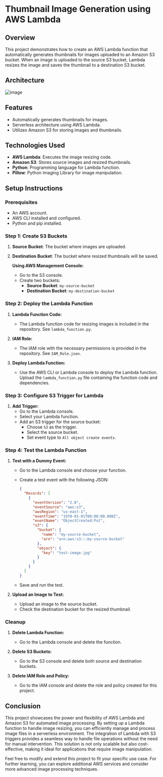 # Thumbnail Image Generation using AWS Lambda

## Overview
This project demonstrates how to create an AWS Lambda function that automatically generates thumbnails for images uploaded to an Amazon S3 bucket. When an image is uploaded to the source S3 bucket, Lambda resizes the image and saves the thumbnail to a destination S3 bucket.

## Architecture
![image](https://github.com/user-attachments/assets/bef7e5fd-62ff-4d8a-8e6d-310f1d8de235)

## Features
- Automatically generates thumbnails for images.
- Serverless architecture using AWS Lambda.
- Utilizes Amazon S3 for storing images and thumbnails.

## Technologies Used
- **AWS Lambda**: Executes the image resizing code.
- **Amazon S3**: Stores source images and resized thumbnails.
- **Python**: Programming language for Lambda function.
- **Pillow**: Python Imaging Library for image manipulation.

## Setup Instructions

### Prerequisites
- An AWS account.
- AWS CLI installed and configured.
- Python and pip installed.

### Step 1: Create S3 Buckets
1. **Source Bucket**: The bucket where images are uploaded.
2. **Destination Bucket**: The bucket where resized thumbnails will be saved.

   **Using AWS Management Console:**
   - Go to the S3 console.
   - Create two buckets:
     - **Source Bucket**: `my-source-bucket`
     - **Destination Bucket**: `my-destination-bucket`

### Step 2: Deploy the Lambda Function

1. **Lambda Function Code:**
   - The Lambda function code for resizing images is included in the repository. See `lambda_function.py`.

2. **IAM Role:**
   - The IAM role with the necessary permissions is provided in the repository. See `IAM_Role.json`.

3. **Deploy Lambda Function:**
   - Use the AWS CLI or Lambda console to deploy the Lambda function. Upload the `lambda_function.py` file containing the function code and dependencies.

### Step 3: Configure S3 Trigger for Lambda

1. **Add Trigger:**
   - Go to the Lambda console.
   - Select your Lambda function.
   - Add an S3 trigger for the source bucket:
     - Choose `S3` as the trigger.
     - Select the source bucket.
     - Set event type to `All object create events`.

### Step 4: Test the Lambda Function

1. **Test with a Dummy Event:**
   - Go to the Lambda console and choose your function.
   - Create a test event with the following JSON:

     ```json
     {
       "Records": [
         {
           "eventVersion": "2.0",
           "eventSource": "aws:s3",
           "awsRegion": "us-east-1",
           "eventTime": "1970-01-01T00:00:00.000Z",
           "eventName": "ObjectCreated:Put",
           "s3": {
             "bucket": {
               "name": "my-source-bucket",
               "arn": "arn:aws:s3:::my-source-bucket"
             },
             "object": {
               "key": "test-image.jpg"
             }
           }
         }
       ]
     }
     ```

   - Save and run the test.

2. **Upload an Image to Test:**
   - Upload an image to the source bucket.
   - Check the destination bucket for the resized thumbnail.

### Cleanup

1. **Delete Lambda Function:**
   - Go to the Lambda console and delete the function.

2. **Delete S3 Buckets:**
   - Go to the S3 console and delete both source and destination buckets.

3. **Delete IAM Role and Policy:**
   - Go to the IAM console and delete the role and policy created for this project.
## Conclusion
This project showcases the power and flexibility of AWS Lambda and Amazon S3 for automated image processing. By setting up a Lambda function to handle image resizing, you can efficiently manage and process image files in a serverless environment. The integration of Lambda with S3 triggers provides a seamless way to handle file operations without the need for manual intervention. This solution is not only scalable but also cost-effective, making it ideal for applications that require image manipulation.

Feel free to modify and extend this project to fit your specific use case. For further learning, you can explore additional AWS services and consider more advanced image processing techniques.
